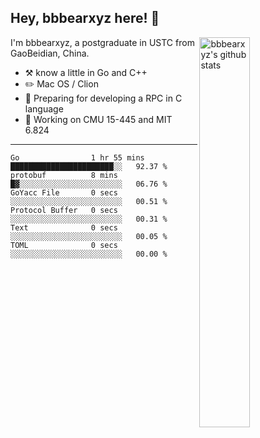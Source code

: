 ## Hey, bbbearxyz here! :wave:

<img align="right" alt="bbbearxyz's github stats" width="40%" src="https://github-readme-stats.vercel.app/api?username=bbbearxyz&show_icons=true">

I'm bbbearxyz, a postgraduate in USTC from GaoBeidian, China.

-   :hammer_and_pick:    know a little in Go and C++
-   :pencil2: Mac OS / Clion
-   :seedling: Preparing for developing a RPC in C language 
-   :thinking: Working on CMU 15-445 and MIT 6.824
---
<!--START_SECTION:waka-->

```text
Go                1 hr 55 mins    ███████████████████████░░   92.37 %
protobuf          8 mins          █▓░░░░░░░░░░░░░░░░░░░░░░░   06.76 %
GoYacc File       0 secs          ░░░░░░░░░░░░░░░░░░░░░░░░░   00.51 %
Protocol Buffer   0 secs          ░░░░░░░░░░░░░░░░░░░░░░░░░   00.31 %
Text              0 secs          ░░░░░░░░░░░░░░░░░░░░░░░░░   00.05 %
TOML              0 secs          ░░░░░░░░░░░░░░░░░░░░░░░░░   00.00 %
```

<!--END_SECTION:waka-->
